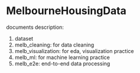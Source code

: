 # MelbourneHousingData
documents description:
1. dataset
2. melb_cleaning: for data cleaning 
3. melb_visualization: for eda, visualization practice
4. melb_ml: for machine learning practice
5. melb_e2e: end-to-end data processing
